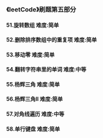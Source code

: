### 《leetCode》刷题第五部分
#### 51.旋转数组        难度:简单
#### 52.删除排序数组中的重复项     难度:简单
#### 53.移动零        难度:简单
#### 54.翻转字符串里的单词       难度:中等
#### 55.杨辉三角        难度:简单
#### 56.杨辉三角ll      难度:简单
#### 57.对角线遍历       难度:中等
#### 58.单行键盘        难度:简单